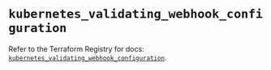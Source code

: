 # `kubernetes_validating_webhook_configuration`

Refer to the Terraform Registry for docs: [`kubernetes_validating_webhook_configuration`](https://registry.terraform.io/providers/hashicorp/kubernetes/2.29.0/docs/resources/validating_webhook_configuration).
